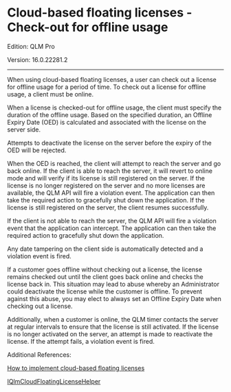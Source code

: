 # Cloud-based floating licenses - Check-out for offline usage

Edition: QLM Pro

Version: 16.0.22281.2

***

When using cloud-based floating licenses, a user can check out a license for offline usage for a period of time. To check out a license for offline usage, a client must be online.

When a license is checked-out for offline usage, the client must specify the duration of the offline usage. Based on the specified duration, an Offline Expiry Date (OED) is calculated and associated with the license on the server side.

Attempts to deactivate the license on the server before the expiry of the OED will be rejected.

When the OED is reached, the client will attempt to reach the server and go back online. If the client is able to reach the server, it will revert to online mode and will verify if its license is still registered on the server. If the license is no longer registered on the server and no more licenses are available, the QLM API will fire a violation event. The application can then take the required action to gracefully shut down the application. If the license is still registered on the server, the client resumes successfully.

If the client is not able to reach the server, the QLM API will fire a violation event that the application can intercept. The application can then take the required action to gracefully shut down the application.

Any date tampering on the client side is automatically detected and a violation event is fired.

If a customer goes offline without checking out a license, the license remains checked out until the client goes back online and checks the license back in. This situation may lead to abuse whereby an Administrator could deactivate the license while the customer is offline. To prevent against this abuse, you may elect to always set an Offline Expiry Date when checking out a license.

Additionally, when a customer is online, the QLM timer contacts the server at regular intervals to ensure that the license is still activated. If the license is no longer activated on the server, an attempt is made to reactivate the license. If the attempt fails, a violation event is fired.

Additional References:

[How to implement cloud-based floating licenses](https://support.soraco.co/hc/en-us/articles/4407347928084)

[IQlmCloudFloatingLicenseHelper](https://support.soraco.co/hc/en-us/articles/9897013847060)
